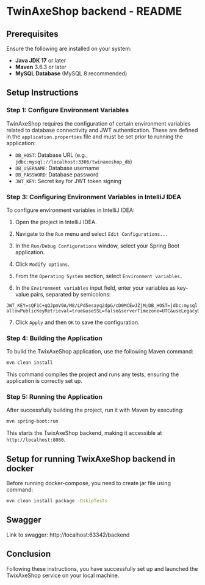 # TwinAxeShop backend - README

## Prerequisites

Ensure the following are installed on your system:

- **Java JDK 17** or later
- **Maven** 3.6.3 or later
- **MySQL Database** (MySQL 8 recommended)

## Setup Instructions

### Step 1: Configure Environment Variables

TwinAxeShop requires the configuration of certain environment variables related to database connectivity and JWT authentication. These are defined in the `application.properties` file and must be set prior to running the application:

- `DB_HOST`: Database URL (e.g., `jdbc:mysql://localhost:3306/twinaxeshop_db`)
- `DB_USERNAME`: Database username
- `DB_PASSWORD`: Database password
- `JWT_KEY`: Secret key for JWT token signing

### Step 3: Configuring Environment Variables in IntelliJ IDEA

To configure environment variables in IntelliJ IDEA:

1. Open the project in IntelliJ IDEA.
2. Navigate to the `Run` menu and select `Edit Configurations...`

3. In the `Run/Debug Configurations` window, select your Spring Boot application.

4. Click `Modify options`.

5. From the `Operating System` section, select `Environment variables.`

6. In the `Environment variables` input field, enter your variables as key-value pairs, separated by semicolons:
```
JWT_KEY=sQF1C+qQJpmV9A/M8/LPd5esayq2dpG/cD0MCEwJZjM;DB_HOST=jdbc:mysql://localhost:3306/twixAxeShop?allowPublicKeyRetrieval=true&useSSL=false&serverTimezone=UTC&useLegacyDatetimeCode=false;DB_USERNAME=root;DB_PASSWORD=admin12345
```

7. Click `Apply` and then `OK` to save the configuration.

### Step 4: Building the Application

To build the TwixAxeShop application, use the following Maven command:

```bash
mvn clean install
```

This command compiles the project and runs any tests, ensuring the application is correctly set up.

### Step 5: Running the Application

After successfully building the project, run it with Maven by executing:

```bash
mvn spring-boot:run
```

This starts the TwixAxeShop backend, making it accessible at `http://localhost:8080`.

## Setup for running TwixAxeShop backend in docker

Before running docker-compose, you need to create jar file using command:
```bash
mvn clean install package -DskipTests
```

## Swagger

Link to swagger: http://localhost:63342/backend

## Conclusion

Following these instructions, you have successfully set up and launched the TwixAxeShop service on your local machine.





